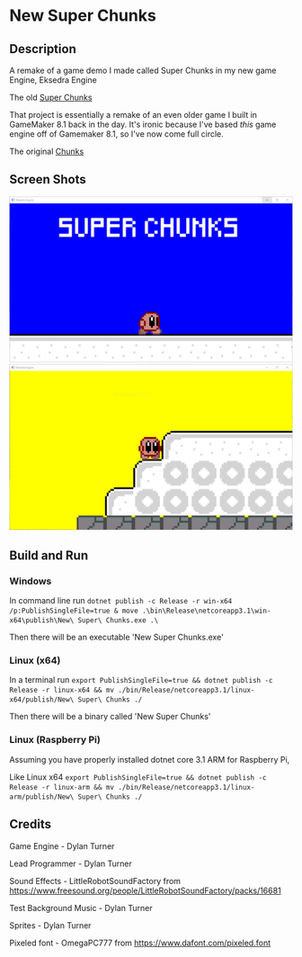 # New Super Chunks

## Description

A remake of a game demo I made called Super Chunks in my new game Engine, Eksedra Engine

The old [Super Chunks](https://github.com/blueOkiris/Super-Chunks)

That project is essentially a remake of an even older game I built in GameMaker 8.1 back in the day. It's ironic because I've based *this* game engine off of Gamemaker 8.1, so I've now come full circle.

The original [Chunks](https://chunksgame.webs.com/)


## Screen Shots

<img src="https://github.com/blueOkiris/New-Super-Chunks/blob/master/images/title-image.png" width="640" />

<img src="https://github.com/blueOkiris/New-Super-Chunks/blob/master/images/example-image.png" width="640" />

## Build and Run

### Windows

In command line run `dotnet publish -c Release -r win-x64 /p:PublishSingleFile=true & move .\bin\Release\netcoreapp3.1\win-x64\publish\New\ Super\ Chunks.exe .\`

Then there will be an executable 'New Super Chunks.exe'

### Linux (x64)

In a terminal run `export PublishSingleFile=true && dotnet publish -c Release -r linux-x64 && mv ./bin/Release/netcoreapp3.1/linux-x64/publish/New\ Super\ Chunks ./`

Then there will be a binary called 'New Super Chunks'

### Linux (Raspberry Pi)

Assuming you have properly installed dotnet core 3.1 ARM for Raspberry Pi,

Like Linux x64 `export PublishSingleFile=true && dotnet publish -c Release -r linux-arm && mv ./bin/Release/netcoreapp3.1/linux-arm/publish/New\ Super\ Chunks ./`

## Credits

Game Engine - Dylan Turner

Lead Programmer - Dylan Turner

Sound Effects - LittleRobotSoundFactory from https://www.freesound.org/people/LittleRobotSoundFactory/packs/16681

Test Background Music - Dylan Turner

Sprites - Dylan Turner

Pixeled font - OmegaPC777 from https://www.dafont.com/pixeled.font
